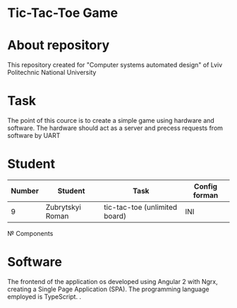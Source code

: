 # Tic-Tac-Toe Game
# 
# About repository
This repository created for "Computer systems automated design" of Lviv Politechnic National University
# Task 
The point of this cource is to create a simple game using hardware and software. The hardware should act as a server and precess requests from software by UART
# Student

| Number  | Student           | Task                          |  Config forman  |
| ------- | ----------------- | ----------------------------- | --------------- |
|9	      |  Zubrytskyi Roman |	tic-tac-toe (unlimited board)	|  INI            |

№ Components 

# Software
The frontend of the application os developed using Angular 2 with Ngrx, creating a Single Page Application (SPA). The
programming language employed is TypeScript.
.

